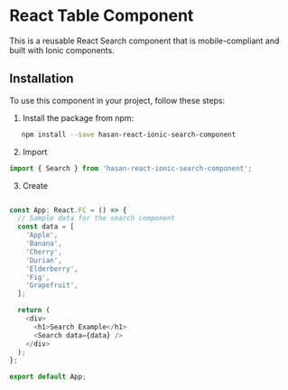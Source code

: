 # React Table Component

This is a reusable React Search component that is mobile-compliant and built with Ionic components.

## Installation

To use this component in your project, follow these steps:

1. Install the package from npm:

```bash
   npm install --save hasan-react-ionic-search-component 
```

2. Import

```jsx
import { Search } from 'hasan-react-ionic-search-component';
```

3. Create

```ts

const App: React.FC = () => {
  // Sample data for the search component
  const data = [
    'Apple',
    'Banana',
    'Cherry',
    'Durian',
    'Elderberry',
    'Fig',
    'Grapefruit',
  ];

  return (
    <div>
      <h1>Search Example</h1>
      <Search data={data} />
    </div>
  );
};

export default App;
```
